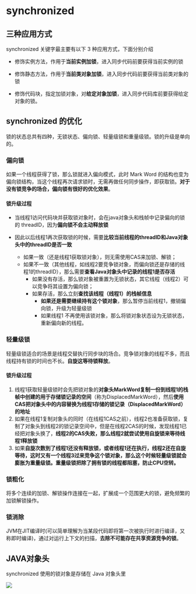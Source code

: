 # synchronized

## 三种应用方式

synchronized 关键字最主要有以下 3 种应用方式，下面分别介绍

- 修饰实例方法，作用于**当前实例加锁**，进入同步代码前要获得当前实例的锁

- 修饰静态方法，作用于**当前类对象加锁**，进入同步代码前要获得当前类对象的锁

- 修饰代码块，指定加锁对象，对**给定对象加锁**，进入同步代码库前要获得给定对象的锁。

## synchronized 的优化

锁的状态总共有四种，无锁状态、偏向锁、轻量级锁和重量级锁。锁的升级是单向的。

### 偏向锁

如果一个线程获得了锁，那么锁就进入偏向模式，此时 Mark Word 的结构也变为偏向锁结构，当这个线程再次请求锁时，无需再做任何同步操作，即获取锁。**对于没有锁竞争的场合，偏向锁有很好的优化效果**。

#### 锁升级过程

- 当线程1访问代码块并获取锁对象时，会在java对象头和栈帧中记录偏向的锁的 threadID，因为**偏向锁不会主动释放锁**

- 因此以后线程1再次获取锁的时候，需要**比较当前线程的threadID和Java对象头中的threadID是否一致**
    - 如果一致（还是线程1获取锁对象），则无需使用CAS来加锁、解锁；
    - 如果不一致（其他线程，如线程2要竞争锁对象，而偏向锁还是存储的线程1的threadID），那么需要**查看Java对象头中记录的线程1是否存活**
        - 如果没有存活，那么锁对象被重置为无锁状态，其它线程（线程2）可以竞争将其设置为偏向锁；
        - 如果存活，那么立刻**查找该线程（线程1）的栈帧信息**
            - **如果还是需要继续持有这个锁对象**，那么暂停当前线程1，撤销偏向锁，升级为轻量级锁
            - 如果线程1 不再使用该锁对象，那么将锁对象状态设为无锁状态，重新偏向新的线程。

### 轻量级锁

轻量级锁适合的场景是线程交替执行同步块的场合。竞争锁对象的线程不多，而且线程持有锁的时间也不长。**自旋这等待锁释放**。

#### 锁升级过程

1. 线程1获取轻量级锁时会先把锁对象的**对象头MarkWord复制一份到线程1的栈帧中创建的用于存储锁记录的空间**（称为DisplacedMarkWord），然后**使用CAS把对象头中的内容替换为线程1存储的锁记录（**DisplacedMarkWord**）的地址**
2. 如果在线程1复制对象头的同时（在线程1CAS之前），线程2也准备获取锁，复制了对象头到线程2的锁记录空间中，但是在线程2CAS的时候，发现线程1已经把对象头换了，**线程2的CAS失败，那么线程2就尝试使用自旋锁来等待线程1释放锁**
3. 如果**自旋次数到了线程1还没有释放锁，或者线程1还在执行，线程2还在自旋等待，这时又有一个线程3过来竞争这个锁对象，那么这个时候轻量级锁就会膨胀为重量级锁。重量级锁把除了拥有锁的线程都阻塞，防止CPU空转。**

### 锁粗化

将多个连续的加锁、解锁操作连接在一起，扩展成一个范围更大的锁，避免频繁的加锁解锁操作。

### 锁消除

JVM在JIT编译时(可以简单理解为当某段代码即将第一次被执行时进行编译，又称即时编译)，通过对运行上下文的扫描，**去除不可能存在共享资源竞争的锁**。



## JAVA对象头

synchronized 使用的锁对象是存储在 Java 对象头里

![](https://tva1.sinaimg.cn/large/007S8ZIlly1ggjly2shlsj30iy0913zk.jpg)